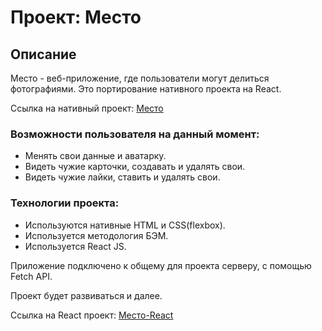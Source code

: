 # Проект: Место

## Описание

Место - веб-приложение, где пользователи могут делиться фотографиями. Это портирование нативного проекта на React.

Ссылка на нативный проект: [Место](https://redtengu.github.io/mesto/)

### Возможности пользователя на данный момент:
- Менять свои данные и аватарку.
- Видеть чужие карточки, создавать и удалять свои.
- Видеть чужие лайки, ставить и удалять свои.

### Технологии проекта:
- Используются нативные HTML и CSS(flexbox).
- Используется методология БЭМ.
- Используется React JS.

Приложение подключено к общему для проекта серверу, с помощью Fetch API.

Проект будет развиваться и далее.

Ссылка на React проект: [Место-React](https://redtengu.github.io/mesto-react/)
